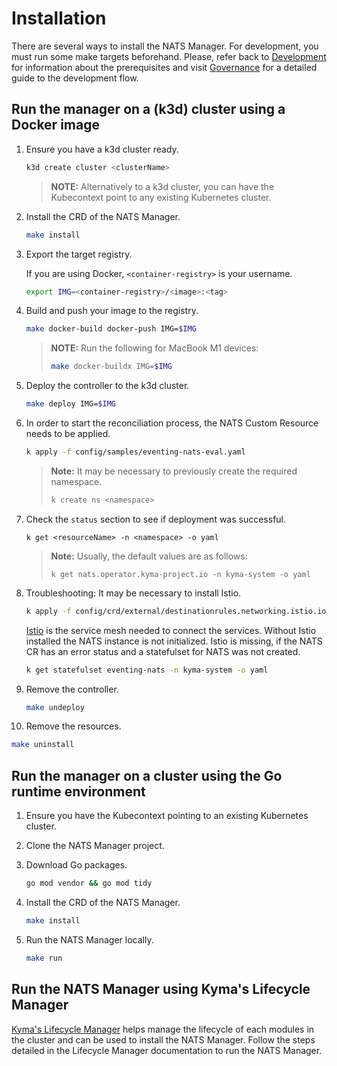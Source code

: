# Installation

There are several ways to install the NATS Manager.
For development, you must run some make targets beforehand.
Please, refer back to [Development](./development.md) for information about the prerequisites and
visit [Governance](./governance.md) for a detailed guide to the development flow. 

## Run the manager on a (k3d) cluster using a Docker image

1. Ensure you have a k3d cluster ready.

   ```sh
   k3d create cluster <clusterName>
   ```

   > **NOTE:** Alternatively to a k3d cluster, you can have the Kubecontext point to any existing Kubernetes cluster.
   
2. Install the CRD of the NATS Manager.

   ```sh
   make install
   ```
   
3. Export the target registry.
   
   If you are using Docker, `<container-registry>` is your username.
   ```sh
   export IMG=<container-registry>/<image>:<tag>
   ```

4. Build and push your image to the registry.

   ```sh
   make docker-build docker-push IMG=$IMG
   ```

   > **NOTE:** Run the following for MacBook M1 devices:
   >
   >   ```sh
   >   make docker-buildx IMG=$IMG
   >   ```
   
5. Deploy the controller to the k3d cluster.

   ```sh
   make deploy IMG=$IMG
   ```
   
6. In order to start the reconciliation process, the NATS Custom Resource needs to be applied.

   ```sh
   k apply -f config/samples/eventing-nats-eval.yaml
   ```

   > **Note:** It may be necessary to previously create the required namespace.
   >
   >   ```sh
   >   k create ns <namespace>
   >   ```
   
7. Check the `status` section to see if deployment was successful.
   
   ```shell
   k get <resourceName> -n <namespace> -o yaml
   ```

   > **Note:** Usually, the default values are as follows:
   >
   >   ```shell
   >   k get nats.operator.kyma-project.io -n kyma-system -o yaml
   >   ```

8. Troubleshooting: It may be necessary to install Istio.

   ```sh
   k apply -f config/crd/external/destinationrules.networking.istio.io.yaml
   ```

   [Istio](https://istio.io) is the service mesh needed to connect the services.
   Without Istio installed the NATS instance is not initialized.
   Istio is missing, if the NATS CR has an error status and a statefulset for NATS was not created.

   ```sh
   k get statefulset eventing-nats -n kyma-system -o yaml
   ```

9. Remove the controller.

   ```sh
   make undeploy
   ```

10. Remove the resources.

   ```sh
   make uninstall
   ```

## Run the manager on a cluster using the Go runtime environment

1. Ensure you have the Kubecontext pointing to an existing Kubernetes cluster.

2. Clone the NATS Manager project.

3. Download Go packages.

   ```sh
   go mod vendor && go mod tidy
   ```

4. Install the CRD of the NATS Manager.

   ```sh
   make install
   ```

5. Run the NATS Manager locally.

   ```sh
   make run
   ```

## Run the NATS Manager using Kyma's Lifecycle Manager

[Kyma's Lifecycle Manager](https://github.com/kyma-project/lifecycle-manager/tree/main) helps manage the lifecycle of each modules in the cluster
and can be used to install the NATS Manager. Follow the steps detailed in the Lifecycle Manager documentation
to run the NATS Manager.
